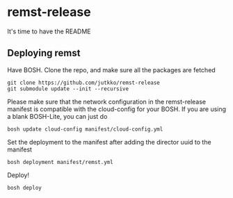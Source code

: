 # remst-release
It's time to have the README

## Deploying remst
Have BOSH.
Clone the repo, and make sure all the packages are fetched

```
git clone https://github.com/jutkko/remst-release
git submodule update --init --recursive
```

Please make sure that the network configuration in the remst-release manifest is
compatible with the cloud-config for your BOSH. If you are using a blank
BOSH-Lite, you can just do

```
bosh update cloud-config manifest/cloud-config.yml
```

Set the deployment to the manifest after adding the director uuid to the
manifest

```
bosh deployment manifest/remst.yml
```

Deploy!

```
bosh deploy
```
